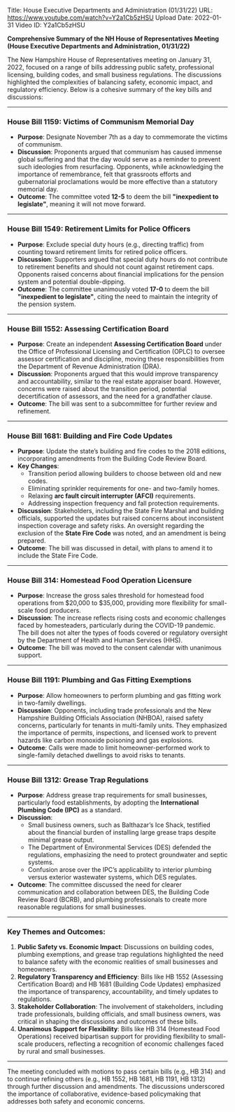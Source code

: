 Title: House Executive Departments and Administration (01/31/22)
URL: https://www.youtube.com/watch?v=Y2a1Cb5zHSU
Upload Date: 2022-01-31
Video ID: Y2a1Cb5zHSU

**Comprehensive Summary of the NH House of Representatives Meeting (House Executive Departments and Administration, 01/31/22)**

The New Hampshire House of Representatives meeting on January 31, 2022, focused on a range of bills addressing public safety, professional licensing, building codes, and small business regulations. The discussions highlighted the complexities of balancing safety, economic impact, and regulatory efficiency. Below is a cohesive summary of the key bills and discussions:

---

### **House Bill 1159: Victims of Communism Memorial Day**
- **Purpose**: Designate November 7th as a day to commemorate the victims of communism.
- **Discussion**: Proponents argued that communism has caused immense global suffering and that the day would serve as a reminder to prevent such ideologies from resurfacing. Opponents, while acknowledging the importance of remembrance, felt that grassroots efforts and gubernatorial proclamations would be more effective than a statutory memorial day.
- **Outcome**: The committee voted **12-5** to deem the bill **"inexpedient to legislate"**, meaning it will not move forward.

---

### **House Bill 1549: Retirement Limits for Police Officers**
- **Purpose**: Exclude special duty hours (e.g., directing traffic) from counting toward retirement limits for retired police officers.
- **Discussion**: Supporters argued that special duty hours do not contribute to retirement benefits and should not count against retirement caps. Opponents raised concerns about financial implications for the pension system and potential double-dipping.
- **Outcome**: The committee unanimously voted **17-0** to deem the bill **"inexpedient to legislate"**, citing the need to maintain the integrity of the pension system.

---

### **House Bill 1552: Assessing Certification Board**
- **Purpose**: Create an independent **Assessing Certification Board** under the Office of Professional Licensing and Certification (OPLC) to oversee assessor certification and discipline, moving these responsibilities from the Department of Revenue Administration (DRA).
- **Discussion**: Proponents argued that this would improve transparency and accountability, similar to the real estate appraiser board. However, concerns were raised about the transition period, potential decertification of assessors, and the need for a grandfather clause.
- **Outcome**: The bill was sent to a subcommittee for further review and refinement.

---

### **House Bill 1681: Building and Fire Code Updates**
- **Purpose**: Update the state’s building and fire codes to the 2018 editions, incorporating amendments from the Building Code Review Board.
- **Key Changes**:
  - Transition period allowing builders to choose between old and new codes.
  - Eliminating sprinkler requirements for one- and two-family homes.
  - Relaxing **arc fault circuit interrupter (AFCI)** requirements.
  - Addressing inspection frequency and fall protection requirements.
- **Discussion**: Stakeholders, including the State Fire Marshal and building officials, supported the updates but raised concerns about inconsistent inspection coverage and safety risks. An oversight regarding the exclusion of the **State Fire Code** was noted, and an amendment is being prepared.
- **Outcome**: The bill was discussed in detail, with plans to amend it to include the State Fire Code.

---

### **House Bill 314: Homestead Food Operation Licensure**
- **Purpose**: Increase the gross sales threshold for homestead food operations from $20,000 to $35,000, providing more flexibility for small-scale food producers.
- **Discussion**: The increase reflects rising costs and economic challenges faced by homesteaders, particularly during the COVID-19 pandemic. The bill does not alter the types of foods covered or regulatory oversight by the Department of Health and Human Services (HHS).
- **Outcome**: The bill was moved to the consent calendar with unanimous support.

---

### **House Bill 1191: Plumbing and Gas Fitting Exemptions**
- **Purpose**: Allow homeowners to perform plumbing and gas fitting work in two-family dwellings.
- **Discussion**: Opponents, including trade professionals and the New Hampshire Building Officials Association (NHBOA), raised safety concerns, particularly for tenants in multi-family units. They emphasized the importance of permits, inspections, and licensed work to prevent hazards like carbon monoxide poisoning and gas explosions.
- **Outcome**: Calls were made to limit homeowner-performed work to single-family detached dwellings to avoid risks to tenants.

---

### **House Bill 1312: Grease Trap Regulations**
- **Purpose**: Address grease trap requirements for small businesses, particularly food establishments, by adopting the **International Plumbing Code (IPC)** as a standard.
- **Discussion**:
  - Small business owners, such as Balthazar’s Ice Shack, testified about the financial burden of installing large grease traps despite minimal grease output.
  - The Department of Environmental Services (DES) defended the regulations, emphasizing the need to protect groundwater and septic systems.
  - Confusion arose over the IPC’s applicability to interior plumbing versus exterior wastewater systems, which DES regulates.
- **Outcome**: The committee discussed the need for clearer communication and collaboration between DES, the Building Code Review Board (BCRB), and plumbing professionals to create more reasonable regulations for small businesses.

---

### **Key Themes and Outcomes**:
1. **Public Safety vs. Economic Impact**: Discussions on building codes, plumbing exemptions, and grease trap regulations highlighted the need to balance safety with the economic realities of small businesses and homeowners.
2. **Regulatory Transparency and Efficiency**: Bills like HB 1552 (Assessing Certification Board) and HB 1681 (Building Code Updates) emphasized the importance of transparency, accountability, and timely updates to regulations.
3. **Stakeholder Collaboration**: The involvement of stakeholders, including trade professionals, building officials, and small business owners, was critical in shaping the discussions and outcomes of these bills.
4. **Unanimous Support for Flexibility**: Bills like HB 314 (Homestead Food Operations) received bipartisan support for providing flexibility to small-scale producers, reflecting a recognition of economic challenges faced by rural and small businesses.

---

The meeting concluded with motions to pass certain bills (e.g., HB 314) and to continue refining others (e.g., HB 1552, HB 1681, HB 1191, HB 1312) through further discussion and amendments. The discussions underscored the importance of collaborative, evidence-based policymaking that addresses both safety and economic concerns.